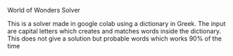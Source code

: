 World of Wonders Solver

This is a solver made in google colab using a dictionary in Greek. The input are capital letters which creates and matches words inside the dictionary. This does not give a solution but probable words which works 90% of the time
